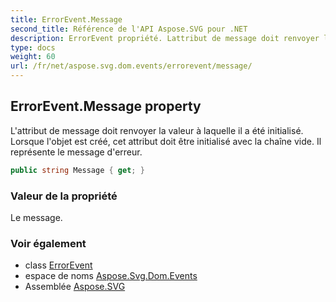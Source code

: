 ```yaml
---
title: ErrorEvent.Message
second_title: Référence de l'API Aspose.SVG pour .NET
description: ErrorEvent propriété. Lattribut de message doit renvoyer la valeur à laquelle il a été initialisé. Lorsque lobjet est créé cet attribut doit être initialisé avec la chaîne vide. Il représente le message derreur.
type: docs
weight: 60
url: /fr/net/aspose.svg.dom.events/errorevent/message/
---
```

## ErrorEvent.Message property

L'attribut de message doit renvoyer la valeur à laquelle il a été initialisé. Lorsque l'objet est créé, cet attribut doit être initialisé avec la chaîne vide. Il représente le message d'erreur.

```csharp
public string Message { get; }
```

### Valeur de la propriété

Le message.

### Voir également

* class [ErrorEvent](../)
* espace de noms [Aspose.Svg.Dom.Events](../../errorevent/)
* Assemblée [Aspose.SVG](../../../)


